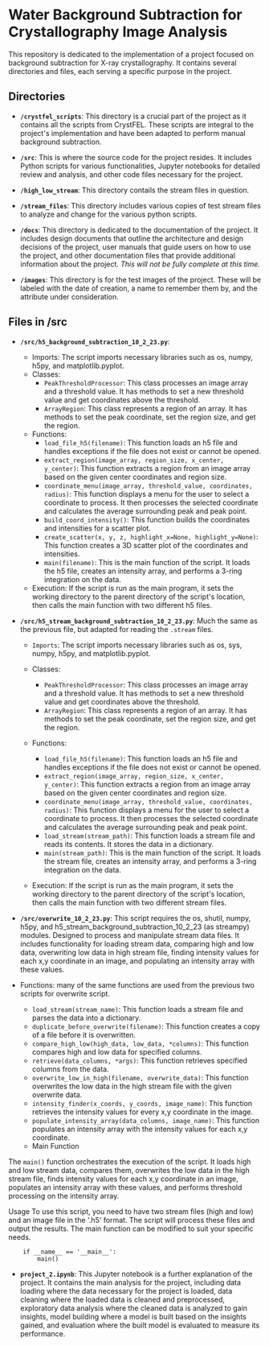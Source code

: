 # Water Background Subtraction for Crystallography Image Analysis 

This repository is dedicated to the implementation of a project focused on background subtraction for X-ray crystallography. It contains several directories and files, each serving a specific purpose in the project.

## Directories

- **`/crystfel_scripts`**: This directory is a crucial part of the project as it contains all the scripts from CrystFEL. These scripts are integral to the project's implementation and have been adapted to perform manual background subtraction.

- **`/src`**: This is where the source code for the project resides. It includes Python scripts for various functionalities, Jupyter notebooks for detailed review and analysis, and other code files necessary for the project.

- **`/high_low_stream`**: This directory contails the stream files in question.

- **`/stream_files`**: This directory includes various copies of test stream files to analyze and change for the various python scripts. 

- **`/docs`**: This directory is dedicated to the documentation of the project. It includes design documents that outline the architecture and design decisions of the project, user manuals that guide users on how to use the project, and other documentation files that provide additional information about the project. *This will not be fully complete at this time.*

- **`/images`**: This directory is for the test images of the project. These will be labeled with the date of creation, a name to remember them by, and the attribute under consideration.

## Files in /src
- **`/src/h5_background_subtraction_10_2_23.py`**:
  - Imports: The script imports necessary libraries such as os, numpy, h5py, and matplotlib.pyplot.
  - Classes:
    - `PeakThresholdProcessor`: This class processes an image array and a threshold value. It has methods to set a new threshold value and get coordinates above the threshold.
    - `ArrayRegion`: This class represents a region of an array. It has methods to set the peak coordinate, set the region size, and get the region.    
  - Functions:
    - `load_file_h5(filename)`: This function loads an h5 file and handles exceptions if the file does not exist or cannot be opened.
    - `extract_region(image_array, region_size, x_center, y_center)`: This function extracts a region from an image array based on the given center coordinates and region size. 
    - `coordinate_menu(image_array, threshold_value, coordinates, radius)`: This function displays a menu for the user to select a coordinate to process. It then processes the selected coordinate and calculates the average surrounding peak and peak point.
    - `build_coord_intensity()`: This function builds the coordinates and intensities for a scatter plot.
    - `create_scatter(x, y, z, highlight_x=None, highlight_y=None)`: This function creates a 3D scatter plot of the coordinates and intensities.
    - `main(filename)`: This is the main function of the script. It loads the h5 file, creates an intensity array, and performs a 3-ring integration on the data. 
  - Execution: If the script is run as the main program, it sets the working directory to the parent directory of the script's location, then calls the main function with two different h5 files.

- **`/src/h5_stream_background_subtraction_10_2_23.py`**: Much the same as the previous file, but adapted for reading the `.stream` files.
    - `Imports`: The script imports necessary libraries such as os, sys, numpy, h5py, and matplotlib.pyplot.
    - Classes:
      - `PeakThresholdProcessor`: This class processes an image array and a threshold value. It has methods to set a new threshold value and get coordinates above the threshold.
      - `ArrayRegion`: This class represents a region of an array. It has methods to set the peak coordinate, set the region size, and get the region.
    - Functions:
      - `load_file_h5(filename)`: This function loads an h5 file and handles exceptions if the file does not exist or cannot be opened.
      - `extract_region(image_array, region_size, x_center, y_center)`: This function extracts a region from an image array based on the given center coordinates and region size.
      - `coordinate_menu(image_array, threshold_value, coordinates, radius)`: This function displays a menu for the user to select a coordinate to process. It then processes the selected coordinate and calculates the average surrounding peak and peak point.
      - `load_stream(stream_path)`: This function loads a stream file and reads its contents. It stores the data in a dictionary.
      - `main(stream_path)`: This is the main function of the script. It loads the stream file, creates an intensity array, and performs a 3-ring integration on the data.

    - Execution: If the script is run as the main program, it sets the working directory to the parent directory of the script's location, then calls the main function with two different stream files.

- **`/src/overwrite_10_2_23.py`**: This script requires the os, shutil, numpy, h5py, and h5_stream_background_subtraction_10_2_23 (as streampy) modules. Designed to process and manipulate stream data files. It includes functionality for loading stream data, comparing high and low data, overwriting low data in high stream file, finding intensity values for each x,y coordinate in an image, and populating an intensity array with these values.
  
- Functions: many of the same functions are used from the previous two scripts for overwrite script.
    - `load_stream(stream_name)`: This function loads a stream file and parses the data into a dictionary.
    - `duplicate_before_overwrite(filename)`: This function creates a copy of a file before it is overwritten.
    - `compare_high_low(high_data, low_data, *columns)`: This function compares high and low data for specified columns.
    - `retrieve(data_columns, *args)`: This function retrieves specified columns from the data.
    - `overwrite_low_in_high(filename, overwrite_data)`: This function overwrites the low data in the high stream file with the given overwrite data.
    - `intensity_finder(x_coords, y_coords, image_name)`: This function retrieves the intensity values for every x,y coordinate in the image.
    - `populate_intensity_array(data_columns, image_name)`: This function populates an intensity array with the intensity values for each x,y coordinate.
  - Main Function
  
The `main()` function orchestrates the execution of the script. It loads high and low stream data, compares them, overwrites the low data in the high stream file, finds intensity values for each x,y coordinate in an image, populates an intensity array with these values, and performs threshold processing on the intensity array.

Usage
To use this script, you need to have two stream files (high and low) and an image file in the '.h5' format. The script will process these files and output the results. The main function can be modified to suit your specific needs.

```{python}
    if __name__ == '__main__':           
        main() 
```

- **`project_2.ipynb`**: This Jupyter notebook is a further explanation of the project. It contains the main analysis for the project, including data loading where the data necessary for the project is loaded, data cleaning where the loaded data is cleaned and preprocessed, exploratory data analysis where the cleaned data is analyzed to gain insights, model building where a model is built based on the insights gained, and evaluation where the built model is evaluated to measure its performance.
